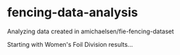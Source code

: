 # fencing-data-analysis
Analyzing data created in amichaelsen/fie-fencing-dataset

Starting with Women's Foil Division results...
